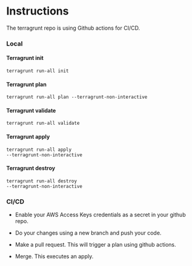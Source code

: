 # Instructions


The terragrunt repo is using Github actions for CI/CD. 
### Local

#### Terragrunt init
<code>terragrunt run-all init</code>
#### Terragrunt plan
<code>terragrunt run-all plan --terragrunt-non-interactive</code>
#### Terragrunt validate
<code>terragrunt run-all validate</code>
#### Terragrunt apply
<code>terragrunt run-all apply --terragrunt-non-interactive</code>
#### Terragrunt destroy
<code>terragrunt run-all destroy --terragrunt-non-interactive</code>


### CI/CD

* Enable your AWS Access Keys credentials as a secret in your github repo.

* Do your changes using a new branch and push your code.
* Make a pull request. This will trigger a plan using github actions.
* Merge. This executes an apply.
